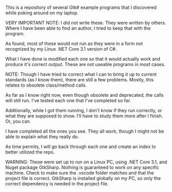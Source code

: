 This is a repository of several Gtk# example programs that I discovered while poking around on my laptop.

VERY IMPORTANT NOTE:  I did not write these.  They were written by others.  Where I have been able to find an author, I tried to keep that with the program.

As found, most of these would not run as they were in a form not recognized by my Linux .NET Core 3.1 version of C#.  

What I have done is modified each one so that it would actually work and produce it's correct output.  These are not useable programs in most cases.

NOTE: Though I have tried to correct what I can to bring it up to current standards (as I know them), there are still a few problems.  Mostly, this relates to obsolete class/method calls.

As far as I know right now, even though obsolete and deprecated, the calls will still run.  I've tested each one that I've completed so far.

Additionally, while I got them running, I don't know if they run correctly, or what they are supposed to show.  I'll have to study them more after I finish. Or, you can.

I have completed all the ones you see.  They all work, though I might not be able to explain what they really do.

As time permits, I will go back through each one and create an index to better utilized the repo.


WARNING: These were set up to run on a Linux PC, using .NET Core 3.1, and Nuget package GtkSharp.
Nothing is guaranteed to work on any specific machine.  Check to make sure the .vscode folder matches and that the project file is correct.
GtkSharp is installed globally on my PC, so only the correct dependency is needed in the project file. 
